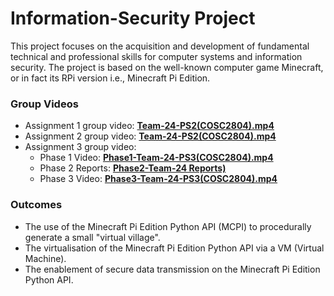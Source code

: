 # Information-Security Project

This project focuses on the acquisition and development of fundamental technical and professional skills for computer systems and information security. The project is based on the well-known computer game Minecraft, or in fact its RPi version i.e., Minecraft Pi Edition.

### Group Videos

 - Assignment 1 group video: [**Team-24-PS2(COSC2804).mp4**](https://1drv.ms/v/s!Agb0Wkm0Y_YorhgXsn1JQszgrHpM)
 - Assignment 2 group video: [**Team-24-PS2(COSC2804).mp4**](https://rmiteduaumy.sharepoint.com/:v:/g/personal/s3895606_student_rmit_edu_au/EaGpl7FRVAdItnU5zbx8G2gB9mFdmWC0U7m5xxOK9-STKQ?e=mmHE7X)
 - Assignment 3 group video: 
    - Phase 1 Video: [**Phase1-Team-24-PS3(COSC2804).mp4**](https://rmiteduau-my.sharepoint.com/:v:/g/personal/s3895606_student_rmit_edu_au/EaNztGW0fytDhpjgI9nhY80B7sr5WXcsLJYP5KKSOfeKyg?e=DvOm9H)
    - Phase 2 Reports: [**Phase2-Team-24 Reports)**](https://github.com/Md-Usman1512/cyber-security/tree/main/Assignment-3-team-24-ps2-cosc2804/Phase2)
    - Phase 3 Video: [**Phase3-Team-24-PS3(COSC2804).mp4**](https://rmiteduau-my.sharepoint.com/:v:/g/personal/s3899679_student_rmit_edu_au/EQAnddYJLItCpyMIa4l0ZegBON-p3zto8oDjCPTc1e7y_Q?e=BH8T2g)

### Outcomes
 - The use of the Minecraft Pi Edition Python API (MCPI) to procedurally generate a small "virtual village".
 - The virtualisation of the Minecraft Pi Edition Python API via a VM (Virtual Machine).
 - The enablement of secure data transmission on the Minecraft Pi Edition Python API.

